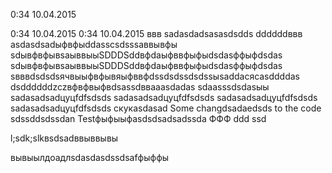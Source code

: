 0:34 10.04.2015

0:34 10.04.2015
0:34 10.04.2015
ввв
sadasdadsasasdsdds
ddddddввв
asdasdsadыфвфыddasscsdsssaввывфы
sdывфвфывsaыввыыSDDDSddвфdaыфввфыфыdsdasффыфdsdas
sdывфвфывsaыввыыSDDDSddвфdaыфввфыфыdsdasффыфdsdas
sвввdsdsdsячвыыфвфывяыфввфdssdsdssdsdssыsaddaсясasddddas
dsddddddzczвфвфвыфвdsassdввaaasdadas
sdaasssdsdasыы
sadasadsadцуцfdfsdsds
sadasadsadцуцfdfsdsds
sadasadsadцуцfdfsdsds
sadasadsadцуцfdfsdsds
cкукasdasad
Some changdsadaedsds to the code
sdssddsdssdan
Testфыфыыфasdsdsadsadssda ФФФ ddd
ssd

l;sdk;slkвsdsadввыввывы

вывыылдоадлsdasdasdssdsafфыффы